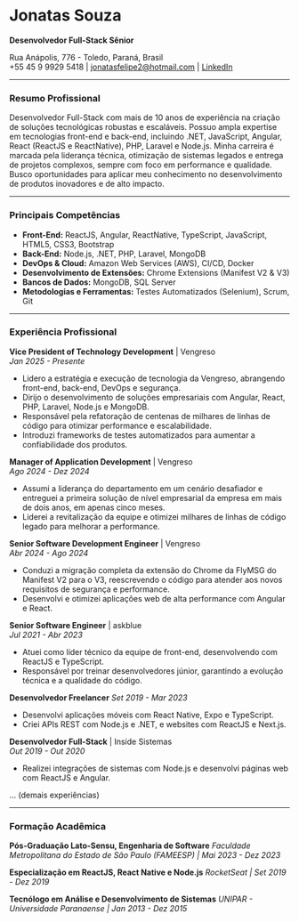 # Jonatas Souza

**Desenvolvedor Full-Stack Sênior**

Rua Anápolis, 776 - Toledo, Paraná, Brasil  
+55 45 9 9929 5418 | jonatasfelipe2@hotmail.com | [LinkedIn](http://www.linkedin.com/in/joonatassouza)

---

### Resumo Profissional

Desenvolvedor Full-Stack com mais de 10 anos de experiência na criação de soluções tecnológicas robustas e escaláveis. Possuo ampla expertise em tecnologias front-end e back-end, incluindo .NET, JavaScript, Angular, React (ReactJS e ReactNative), PHP, Laravel e Node.js. Minha carreira é marcada pela liderança técnica, otimização de sistemas legados e entrega de projetos complexos, sempre com foco em performance e qualidade. Busco oportunidades para aplicar meu conhecimento no desenvolvimento de produtos inovadores e de alto impacto.

---

### Principais Competências

- **Front-End:** ReactJS, Angular, ReactNative, TypeScript, JavaScript, HTML5, CSS3, Bootstrap
- **Back-End:** Node.js, .NET, PHP, Laravel, MongoDB
- **DevOps & Cloud:** Amazon Web Services (AWS), CI/CD, Docker
- **Desenvolvimento de Extensões:** Chrome Extensions (Manifest V2 & V3)
- **Bancos de Dados:** MongoDB, SQL Server
- **Metodologias e Ferramentas:** Testes Automatizados (Selenium), Scrum, Git

---

### Experiência Profissional

**Vice President of Technology Development** | Vengreso  
_Jan 2025 - Presente_

- Lidero a estratégia e execução de tecnologia da Vengreso, abrangendo front-end, back-end, DevOps e segurança.
- Dirijo o desenvolvimento de soluções empresariais com Angular, React, PHP, Laravel, Node.js e MongoDB.
- Responsável pela refatoração de centenas de milhares de linhas de código para otimizar performance e escalabilidade.
- Introduzi frameworks de testes automatizados para aumentar a confiabilidade dos produtos.

**Manager of Application Development** | Vengreso  
_Ago 2024 - Dez 2024_

- Assumi a liderança do departamento em um cenário desafiador e entreguei a primeira solução de nível empresarial da empresa em mais de dois anos, em apenas cinco meses.
- Liderei a revitalização da equipe e otimizei milhares de linhas de código legado para melhorar a performance.

**Senior Software Development Engineer** | Vengreso  
_Abr 2024 - Ago 2024_

- Conduzi a migração completa da extensão do Chrome da FlyMSG do Manifest V2 para o V3, reescrevendo o código para atender aos novos requisitos de segurança e performance.
- Desenvolvi e otimizei aplicações web de alta performance com Angular e React.

**Senior Software Engineer** | askblue  
_Jul 2021 - Abr 2023_

- Atuei como líder técnico da equipe de front-end, desenvolvendo com ReactJS e TypeScript.
- Responsável por treinar desenvolvedores júnior, garantindo a evolução técnica e a qualidade do código.

**Desenvolvedor Freelancer** _Set 2019 - Mar 2023_

- Desenvolvi aplicações móveis com React Native, Expo e TypeScript.
- Criei APIs REST com Node.js e .NET, e websites com ReactJS e Next.js.

**Desenvolvedor Full-Stack** | Inside Sistemas  
_Out 2019 - Out 2020_

- Realizei integrações de sistemas com Node.js e desenvolvi páginas web com ReactJS e Angular.

... (demais experiências)

---

### Formação Acadêmica

**Pós-Graduação Lato-Sensu, Engenharia de Software** _Faculdade Metropolitana do Estado de São Paulo (FAMEESP) | Mai 2023 - Dez 2023_

**Especialização em ReactJS, React Native e Node.js** _RocketSeat | Set 2019 - Dez 2019_

**Tecnólogo em Análise e Desenvolvimento de Sistemas** _UNIPAR - Universidade Paranaense | Jan 2013 - Dez 2015_
